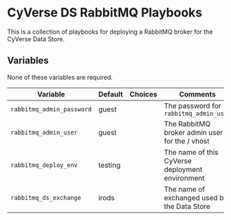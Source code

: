 # CyVerse DS RabbitMQ Playbooks

This is a collection of playbooks for deploying a RabbitMQ broker for the CyVerse Data Store.


## Variables

None of these variables are required.

Variable                  | Default | Choices | Comments
------------------------- | ------- | ------- | --------
`rabbitmq_admin_password` | guest   |         | The password for `rabbitmq_admin_user`
`rabbitmq_admin_user`     | guest   |         | The RabbitMQ broker admin user for the / vhost
`rabbitmq_deploy_env`     | testing |         | The name of this CyVerse deployment environment
`rabbitmq_ds_exchange`    | irods   |         | The name of exchanged used by the Data Store
